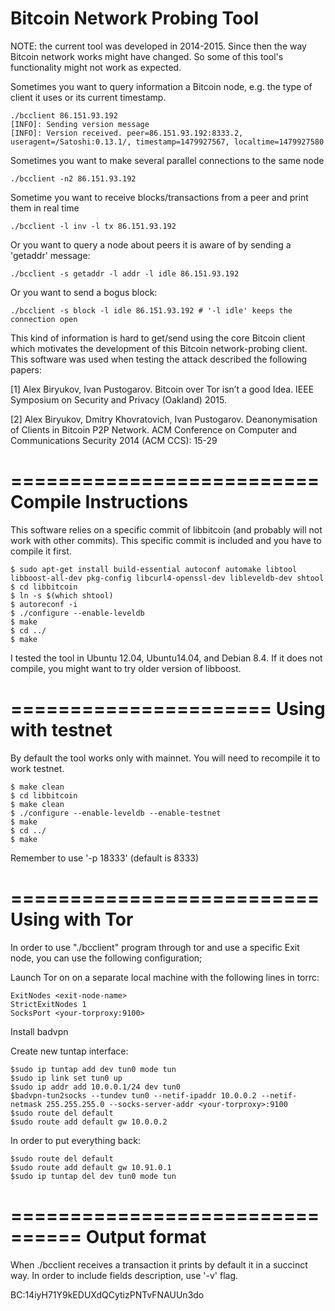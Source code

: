 Bitcoin Network Probing Tool
============================

NOTE: the current tool was developed in 2014-2015. Since then 
the way Bitcoin network works might have changed. So some of this tool's
functionality might not work as expected.

Sometimes you want to query information a Bitcoin node, e.g.  the type
of client it uses or its current timestamp.

	./bcclient 86.151.93.192
	[INFO]: Sending version message
	[INFO]: Version received. peer=86.151.93.192:8333.2, useragent=/Satoshi:0.13.1/, timestamp=1479927567, localtime=1479927580

Sometimes you want to make several parallel connections to the same node

	./bcclient -n2 86.151.93.192

Sometime you want to receive blocks/transactions from a peer and print them in real time

	./bcclient -l inv -l tx 86.151.93.192

Or you want to query a node about peers it is aware of by sending a 'getaddr' message:

	./bcclient -s getaddr -l addr -l idle 86.151.93.192 

Or you want to send a bogus block:

	./bcclient -s block -l idle 86.151.93.192 # '-l idle' keeps the connection open

This kind of information is hard to get/send using the core Bitcoin client
which motivates the development of this Bitcoin network-probing client.
This software was used when testing the attack described the following
papers:

[1] Alex Biryukov, Ivan Pustogarov. Bitcoin over Tor isn’t a good Idea.
IEEE Symposium on Security and Privacy (Oakland) 2015. 

[2] Alex Biryukov, Dmitry Khovratovich, Ivan Pustogarov. Deanonymisation
of Clients in Bitcoin P2P Network. ACM Conference on Computer and
Communications Security 2014 (ACM CCS): 15-29 


==========================
Compile Instructions
==========================
This software relies on a specific commit of libbitcoin (and probably
will not work with other commits). This specific commit is included and
you have to compile it first.

	$ sudo apt-get install build-essential autoconf automake libtool libboost-all-dev pkg-config libcurl4-openssl-dev libleveldb-dev shtool
	$ cd libbitcoin
	$ ln -s $(which shtool)
	$ autoreconf -i
	$ ./configure --enable-leveldb
	$ make
	$ cd ../
	$ make

I tested the tool in Ubuntu 12.04, Ubuntu14.04, and Debian 8.4.
If it does not compile, you might want to try older version of libboost.

======================
Using with testnet
======================
By default the tool works only with mainnet.
You will need to recompile it to work testnet.

	$ make clean
	$ cd libbitcoin
	$ make clean
	$ ./configure --enable-leveldb --enable-testnet
	$ make
	$ cd ../
	$ make

Remember to use '-p 18333' (default is 8333)

==========================
Using with Tor
==========================
In order to use "./bcclient" program through tor and use a specific Exit
node, you can use the following configuration;

Launch Tor on on a separate local machine with the following lines in torrc:

	ExitNodes <exit-node-name> 
	StrictExitNodes 1
	SocksPort <your-torproxy:9100>

Install badvpn

Create new tuntap interface:

	$sudo ip tuntap add dev tun0 mode tun
	$sudo ip link set tun0 up
	$sudo ip addr add 10.0.0.1/24 dev tun0
	$badvpn-tun2socks --tundev tun0 --netif-ipaddr 10.0.0.2 --netif-netmask 255.255.255.0 --socks-server-addr <your-torproxy>:9100
	$sudo route del default
	$sudo route add default gw 10.0.0.2

In order to put everything back:

	$sudo route del default
	$sudo route add default gw 10.91.0.1
	$sudo ip tuntap del dev tun0 mode tun


================================
Output format 
================================
When ./bcclient receives a transaction it prints by default it in a
succinct way. In order to include fields description, use '-v' flag. 

BC:14iyH71Y9kEDUXdQCytizPNTvFNAUUn3do
